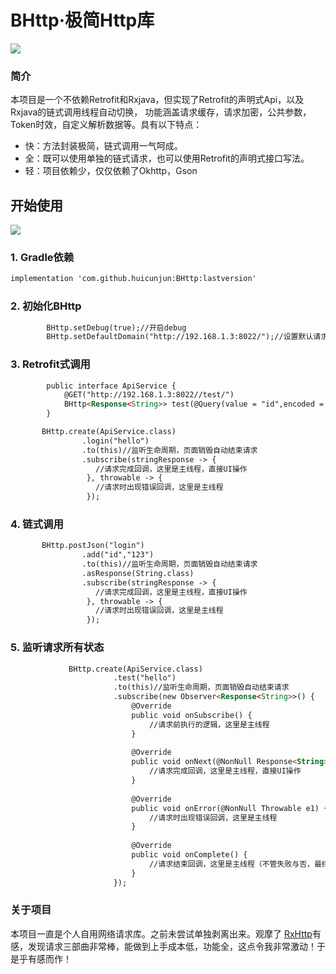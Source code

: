 # BHttp·极简Http库

<img src="https://v1.jinrishici.com/all.svg">

### 简介

本项目是一个不依赖Retrofit和Rxjava，但实现了Retrofit的声明式Api，以及Rxjava的链式调用线程自动切换，
功能涵盖请求缓存，请求加密，公共参数，Token时效，自定义解析数据等。具有以下特点：

* 快：方法封装极简，链式调用一气呵成。
* 全：既可以使用单独的链式请求，也可以使用Retrofit的声明式接口写法。
* 轻：项目依赖少，仅仅依赖了Okhttp，Gson





## 开始使用
 [![](https://jitpack.io/v/huicunjun/BHttp.svg)](https://jitpack.io/#huicunjun/BHttp)
### 1.  Gradle依赖

```html
implementation 'com.github.huicunjun:BHttp:lastversion'
```
### 2.  初始化BHttp

```html
        BHttp.setDebug(true);//开启debug
        BHttp.setDefaultDomain("http://192.168.1.3:8022/");//设置默认请求域名
```
### 3.  Retrofit式调用

```html
        public interface ApiService {
            @GET("http://192.168.1.3:8022//test/")
            BHttp<Response<String>> test(@Query(value = "id",encoded = true) String id);
        }

       BHttp.create(ApiService.class)
                .login("hello")
                .to(this)//监听生命周期，页面销毁自动结束请求
                .subscribe(stringResponse -> {
                   //请求完成回调，这里是主线程，直接UI操作
                 }, throwable -> {
                   //请求时出现错误回调，这里是主线程        
                 });

```

### 4.  链式调用
```html
       BHttp.postJson("login")
                .add("id","123")
                .to(this)//监听生命周期，页面销毁自动结束请求
                .asResponse(String.class)
                .subscribe(stringResponse -> {
                   //请求完成回调，这里是主线程，直接UI操作
                 }, throwable -> {
                   //请求时出现错误回调，这里是主线程        
                 });

```
### 5.  监听请求所有状态
```html
             BHttp.create(ApiService.class)
                       .test("hello")
                       .to(this)//监听生命周期，页面销毁自动结束请求
                       .subscribe(new Observer<Response<String>>() {
                           @Override
                           public void onSubscribe() {
                               //请求前执行的逻辑，这里是主线程
                           }
       
                           @Override
                           public void onNext(@NonNull Response<String> stringResponse) {
                               //请求完成回调，这里是主线程，直接UI操作
                           }
       
                           @Override
                           public void onError(@NonNull Throwable e1) {
                               //请求时出现错误回调，这里是主线程
                           }
       
                           @Override
                           public void onComplete() {
                               //请求结束回调，这里是主线程（不管失败与否，最终都会执行改方法！）
                           }
                       });

```
  
                
### 关于项目
本项目一直是个人自用网络请求库。之前未尝试单独剥离出来。观摩了 [RxHttp](https://github.com/liujingxing/okhttp-RxHttp "RxHttp")有感，发现请求三部曲非常棒，能做到上手成本低，功能全，这点令我非常激动！于是乎有感而作！

